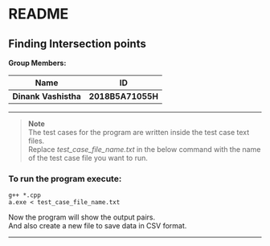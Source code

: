 # README  

## Finding Intersection points  

**Group Members:**

| Name                  | ID               |
| --------------------- | ---------------- |
| **Dinank Vashistha**  | **2018B5A71055H**|

---

> **Note**  
> The test cases for the program are written inside the test case text files.  
> Replace _test_case_file_name.txt_ in the below command with the name of the test case file you want to run.  


### To run the program execute:

```
g++ *.cpp
a.exe < test_case_file_name.txt
```

Now the program will show the output pairs.  
And also create a new file to save data in CSV format.

---